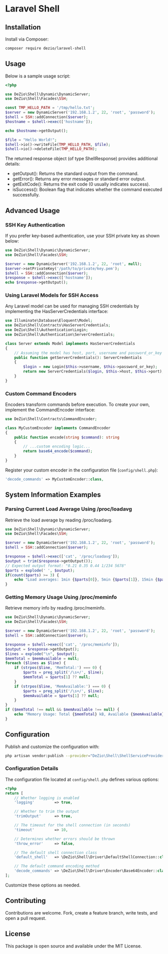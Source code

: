 # Laravel Shell

## Installation

Install via Composer:

```bash
composer require dezio/laravel-shell
```

## Usage

Below is a sample usage script:

```php
<?php

use DeZio\Shell\Dynamic\DynamicServer;
use DeZio\Shell\Facades\SSH;

const TMP_HELLO_PATH = '/tmp/hello.txt';
$server = new DynamicServer('192.168.1.2', 22, 'root', 'password');
$shell = SSH::addConnection($server);
$hostname = $shell->exec(['hostname']);

echo $hostname->getOutput();

$file = "Hello World!";
$shell->io()->writeFile(TMP_HELLO_PATH, $file);
$shell->io()->deleteFile(TMP_HELLO_PATH);
```

The returned response object (of type ShellResponse) provides additional details:
- getOutput(): Returns the standard output from the command.
- getError(): Returns any error messages or standard error output.
- getExitCode(): Returns the exit code (0 usually indicates success).
- isSuccess(): Boolean flag that indicates whether the command executed successfully.

## Advanced Usage

### SSH Key Authentication

If you prefer key-based authentication, use your SSH private key as shown below:

```php
use DeZio\Shell\Dynamic\DynamicServer;
use DeZio\Shell\Facades\SSH;

$server = new DynamicServer('192.168.1.2', 22, 'root', null);
$server->setPrivateKey('/path/to/private/key.pem');
$shell = SSH::addConnection($server);
$response = $shell->exec(['hostname']);
echo $response->getOutput();
```

### Using Laravel Models for SSH Access

Any Laravel model can be used for managing SSH credentials by implementing the HasServerCredentials interface:

```php
use Illuminate\Database\Eloquent\Model;
use DeZio\Shell\Contracts\HasServerCredentials;
use DeZio\Shell\Authentication\Login;
use DeZio\Shell\Authentication\ServerCredentials;

class Server extends Model implements HasServerCredentials
{
    // Assuming the model has host, port, username and password_or_key properties.
    public function getServerCredentials(): ServerCredentials
    {
        $login = new Login($this->username, $this->password_or_key);
        return new ServerCredentials($login, $this->host, $this->port);
    }
}
```

### Custom Command Encoders

Encoders transform commands before execution. To create your own, implement the CommandEncoder interface:

```php
use DeZio\Shell\Contracts\CommandEncoder;

class MyCustomEncoder implements CommandEncoder
{
    public function encode(string $command): string
    {
        // ...custom encoding logic...
        return base64_encode($command);
    }
}
```

Register your custom encoder in the configuration file (`config/shell.php`):

```php
'decode_commands' => MyCustomEncoder::class,
```

## System Information Examples

### Parsing Current Load Average Using /proc/loadavg

Retrieve the load average by reading /proc/loadavg.
```php
use DeZio\Shell\Dynamic\DynamicServer;
use DeZio\Shell\Facades\SSH;

$server = new DynamicServer('192.168.1.2', 22, 'root', 'password');
$shell = SSH::addConnection($server);

$response = $shell->exec(['cat', '/proc/loadavg']);
$output = trim($response->getOutput());
// Expected output format: "0.21 0.35 0.44 1/234 5678"
$parts = explode(' ', $output);
if(count($parts) >= 3) {
    echo "Load averages: 1min {$parts[0]}, 5min {$parts[1]}, 15min {$parts[2]}\n";
}
```

### Getting Memory Usage Using /proc/meminfo

Retrieve memory info by reading /proc/meminfo.
```php
use DeZio\Shell\Dynamic\DynamicServer;
use DeZio\Shell\Facades\SSH;

$server = new DynamicServer('192.168.1.2', 22, 'root', 'password');
$shell = SSH::addConnection($server);

$response = $shell->exec(['cat', '/proc/meminfo']);
$output = $response->getOutput();
$lines = explode("\n", $output);
$memTotal = $memAvailable = null;
foreach ($lines as $line) {
    if (strpos($line, 'MemTotal:') === 0) {
        $parts = preg_split('/\s+/', $line);
        $memTotal = $parts[1] ?? null;
    }
    if (strpos($line, 'MemAvailable:') === 0) {
        $parts = preg_split('/\s+/', $line);
        $memAvailable = $parts[1] ?? null;
    }
}
if ($memTotal !== null && $memAvailable !== null) {
    echo "Memory Usage: Total {$memTotal} kB, Available {$memAvailable} kB\n";
}
```

## Configuration

Publish and customize the configuration with:

```bash
php artisan vendor:publish --provider="DeZio\Shell\ShellServiceProvider"
```

### Configuration Details

The configuration file located at `config/shell.php` defines various options:

```php
<?php
return [
    // Whether logging is enabled
    'logging'         => true,

    // Whether to trim the output
    'trimOutput'      => true,

    // The timeout for the shell connection (in seconds)
    'timeout'         => 10,

    // Determines whether errors should be thrown
    'throw_error'     => false,

    // The default shell connection class
    'default_shell'   => \DeZio\Shell\Driver\DefaultShellConnection::class,

    // The default command encoding method
    'decode_commands' => \DeZio\Shell\Driver\Encoder\Base64Encoder::class
];
```

Customize these options as needed.

## Contributing

Contributions are welcome. Fork, create a feature branch, write tests, and open a pull request.

## License

This package is open source and available under the MIT License.
